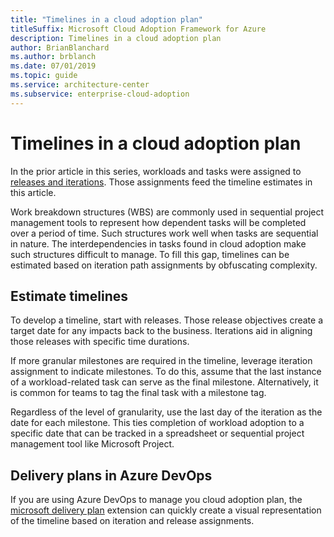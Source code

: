 ```yaml
---
title: "Timelines in a cloud adoption plan"
titleSuffix: Microsoft Cloud Adoption Framework for Azure
description: Timelines in a cloud adoption plan
author: BrianBlanchard
ms.author: brblanch
ms.date: 07/01/2019
ms.topic: guide
ms.service: architecture-center
ms.subservice: enterprise-cloud-adoption
---
```


# Timelines in a cloud adoption plan

In the prior article in this series, workloads and tasks were assigned to [releases and iterations](./iteration-paths.md). Those assignments feed the timeline estimates in this article.

Work breakdown structures (WBS) are commonly used in sequential project management tools to represent how dependent tasks will be completed over a period of time. Such structures work well when tasks are sequential in nature. The interdependencies in tasks found in cloud adoption make such structures difficult to manage. To fill this gap, timelines can be estimated based on iteration path assignments by obfuscating complexity.

## Estimate timelines

To develop a timeline, start with releases. Those release objectives create a target date for any impacts back to the business. Iterations aid in aligning those releases with specific time durations.

If more granular milestones are required in the timeline, leverage iteration assignment to indicate milestones. To do this, assume that the last instance of a workload-related task can serve as the final milestone. Alternatively, it is common for teams to tag the final task with a milestone tag.

Regardless of the level of granularity, use the last day of the iteration as the date for each milestone. This ties completion of workload adoption to a specific date that can be tracked in a spreadsheet or sequential project management tool like Microsoft Project.

## Delivery plans in Azure DevOps

If you are using Azure DevOps to manage you cloud adoption plan, the [microsoft delivery plan](https://marketplace.visualstudio.com/items?itemName=ms.vss-plans) extension can quickly create a visual representation of the timeline based on iteration and release assignments.
